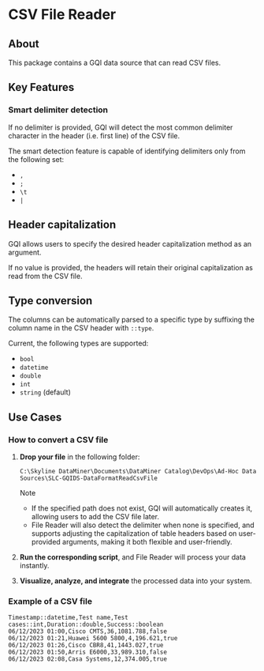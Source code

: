 # CSV File Reader

## About

This package contains a GQI data source that can read CSV files.

## Key Features

### Smart delimiter detection
  
If no delimiter is provided, GQI will detect the most common delimiter character in the header (i.e. first line) of the CSV file.

The smart detection feature is capable of identifying delimiters only from the following set:

- `,`
- `;`
- `\t`
- `|`

## Header capitalization

GQI allows users to specify the desired header capitalization method as an argument.

If no value is provided, the headers will retain their original capitalization as read from the CSV file.

## Type conversion

The columns can be automatically parsed to a specific type by suffixing the column name in the CSV header with `::type`.

Current, the following types are supported:

- `bool`
- `datetime`
- `double`
- `int`
- `string` (default)

## Use Cases

### How to convert a CSV file

1. **Drop your file** in the following folder:

   `C:\Skyline DataMiner\Documents\DataMiner Catalog\DevOps\Ad-Hoc Data Sources\SLC-GQIDS-DataFormatReadCsvFile`
  
   > [!NOTE]
   >
   > - If the specified path does not exist, GQI will automatically creates it, allowing users to add the CSV file later.
   > - File Reader will also detect the delimiter when none is specified, and supports adjusting the capitalization of table headers based on user-provided arguments, making it both flexible and user-friendly.

1. **Run the corresponding script**, and File Reader will process your data instantly.  
1. **Visualize, analyze, and integrate** the processed data into your system.  

### Example of a CSV file

```CSV
Timestamp::datetime,Test name,Test cases::int,Duration::double,Success::boolean
06/12/2023 01:00,Cisco CMTS,36,1081.788,false
06/12/2023 01:21,Huawei 5600 5800,4,196.621,true
06/12/2023 01:26,Cisco CBR8,41,1443.027,true
06/12/2023 01:50,Arris E6000,33,989.310,false
06/12/2023 02:08,Casa Systems,12,374.005,true
```

